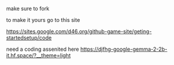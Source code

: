make sure to fork 

to make it yours go to this site

https://sites.google.com/d46.org/github-game-site/geting-startedsetup/code

need a coding assenited here https://djfhg-google-gemma-2-2b-it.hf.space/?__theme=light
